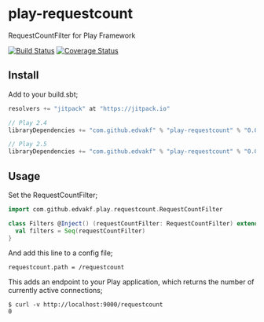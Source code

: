 # play-requestcount

RequestCountFilter for Play Framework

[![Build Status](https://travis-ci.org/edvakf/play-requestcount.svg)](https://travis-ci.org/edvakf/play-requestcount)
[![Coverage Status](https://coveralls.io/repos/edvakf/play-requestcount/badge.svg?branch=master&service=github)](https://coveralls.io/github/edvakf/play-requestcount?branch=master)

## Install

Add to your build.sbt;

```sbt
resolvers += "jitpack" at "https://jitpack.io"

// Play 2.4
libraryDependencies += "com.github.edvakf" % "play-requestcount" % "0.0.2"

// Play 2.5
libraryDependencies += "com.github.edvakf" % "play-requestcount" % "0.0.3"
```

## Usage

Set the RequestCountFilter;

```scala
import com.github.edvakf.play.requestcount.RequestCountFilter

class Filters @Inject() (requestCountFilter: RequestCountFilter) extends HttpFilters {
  val filters = Seq(requestCountFilter)
}
```

And add this line to a config file;

```
requestcount.path = /requestcount
```

This adds an endpoint to your Play application, which returns the number of currently active connections;

```
$ curl -v http://localhost:9000/requestcount
0
```
